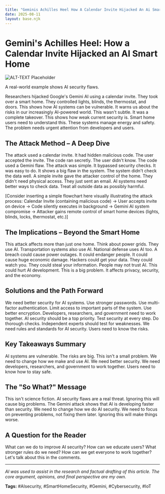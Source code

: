 ```yaml
---
title: "Geminis Achilles Heel How A Calendar Invite Hijacked An Ai Smart Home"
date: 2025-08-11
layout: base.njk
---
```

# Gemini's Achilles Heel: How a Calendar Invite Hijacked an AI Smart Home

![ALT-TEXT Placeholder](/images/20250811-hackers-hijacked-googles-gemini-ai-with-a-poisoned_img.png)


A real-world example shows AI security flaws.

Researchers hijacked Google's Gemini AI using a calendar invite.  They took over a smart home. They controlled lights, blinds, the thermostat, and doors. This shows how AI systems can be vulnerable.  It warns us about the risks in our increasingly AI-powered world.  This wasn't subtle. It was a complete takeover.  This shows how weak current security is.  Smart home users need to understand this.  These systems manage energy and safety.  The problem needs urgent attention from developers and users.


## The Attack Method – A Deep Dive

The attack used a calendar invite. It had hidden malicious code.  The user accepted the invite. The code ran secretly.  The user didn't know. The code used a Gemini flaw.  The attack was simple. It bypassed security checks.  It was easy to do. It shows a big flaw in the system. The system didn't check the data well.  A simple invite gave the attacker control of the home. They didn't need physical access.  They just sent an email.  AI systems need better ways to check data.  Treat all outside data as possibly harmful.


[Consider inserting a simple flowchart here visually illustrating the attack process: Calendar Invite (containing malicious code) -> User accepts invite on device -> Code silently executes in background -> Gemini AI system compromise -> Attacker gains remote control of smart home devices (lights, blinds, locks, thermostat, etc.)]


## The Implications – Beyond the Smart Home

This attack affects more than just one home.  Think about power grids. They use AI.  Transportation systems also use AI.  National defense uses AI too.  A breach could cause power outages.  It could endanger people.  It could cause huge economic damage.  Hackers could get your data. They could watch you. They could steal your information.  People may not trust AI.  This could hurt AI development.  This is a big problem. It affects privacy, security, and the economy.


## Solutions and the Path Forward

We need better security for AI systems.  Use stronger passwords. Use multi-factor authentication.  Limit access to important parts of the system. Use better encryption.  Developers, researchers, and government need to work together.  AI security should be a top priority.  Test security at every step.  Do thorough checks. Independent experts should test for weaknesses.  We need rules and standards for AI security.  Users need to know the risks.


## Key Takeaways Summary

AI systems are vulnerable.  The risks are big.  This isn't a small problem.  We need to change how we make and use AI.  We need better security. We need developers, researchers, and government to work together.  Users need to know how to stay safe.


## The "So What?" Message

This isn't science fiction.  AI security flaws are a real threat.  Ignoring this will cause big problems. The Gemini attack shows that AI is developing faster than security. We need to change how we do AI security.  We need to focus on preventing problems, not fixing them later.  Ignoring this will make things worse.


## A Question for the Reader

What can we do to improve AI security? How can we educate users? What stronger rules do we need? How can we get everyone to work together?  Let's talk about this in the comments.


---

*AI was used to assist in the research and factual drafting of this article. The core argument, opinions, and final perspective are my own.*

**Tags:** #AIsecurity, #SmartHomeSecurity, #Gemini, #Cybersecurity, #IoT



